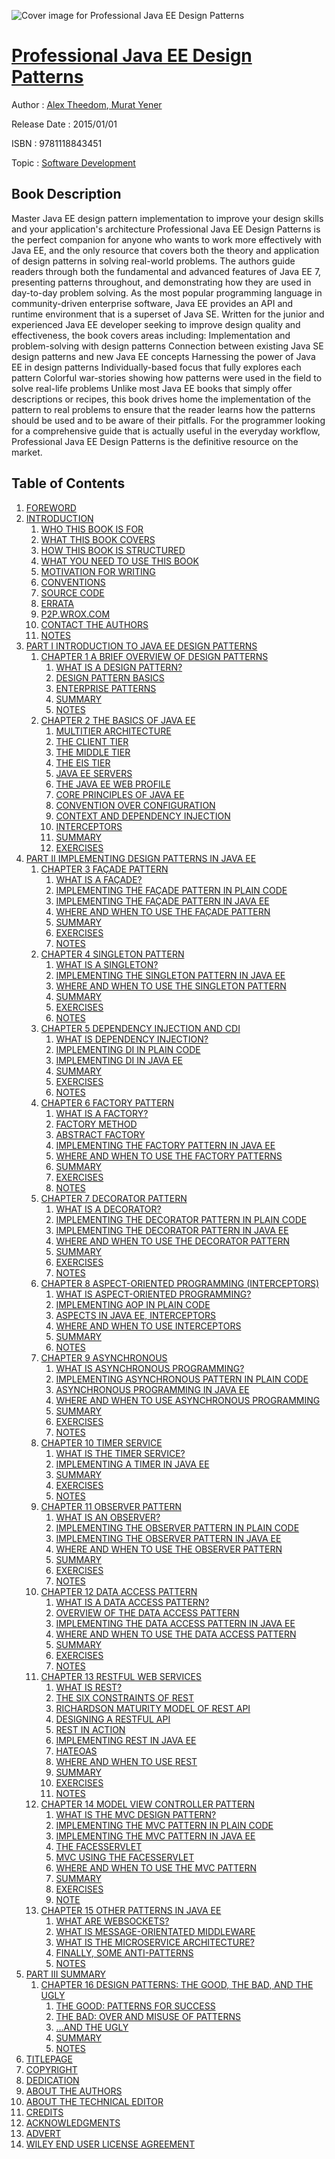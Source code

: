 ![Cover image for Professional Java EE Design Patterns](https://imgdetail.ebookreading.net/cover/cover/software_development/EB9781118843451.jpg)

[Professional Java EE Design Patterns](https://ebookreading.net/view/book/Professional+Java+EE+Design+Patterns-EB9781118843451_1.html "Professional Java EE Design Patterns")
====================================================================================================================

Author : [Alex Theedom](https://ebookreading.net/search/author/Alex+Theedom),[ Murat Yener](https://ebookreading.net/search/author/+Murat+Yener)

Release Date : 2015/01/01

ISBN : 9781118843451

Topic : [Software Development](https://ebookreading.net/search/category/software-development)

Book Description
-----------------

Master Java EE design pattern implementation to improve your design skills and your application's architecture
Professional Java EE Design Patterns is the perfect companion for anyone who wants to work more effectively with Java EE, and the only resource that covers both the theory and application of design patterns in solving real-world problems. The authors guide readers through both the fundamental and advanced features of Java EE 7, presenting patterns throughout, and demonstrating how they are used in day-to-day problem solving.
As the most popular programming language in community-driven enterprise software, Java EE provides an API and runtime environment that is a superset of Java SE. Written for the junior and experienced Java EE developer seeking to improve design quality and effectiveness, the book covers areas including:
Implementation and problem-solving with design patterns
Connection between existing Java SE design patterns and new Java EE concepts
Harnessing the power of Java EE in design patterns
Individually-based focus that fully explores each pattern
Colorful war-stories showing how patterns were used in the field to solve real-life problems
Unlike most Java EE books that simply offer descriptions or recipes, this book drives home the implementation of the pattern to real problems to ensure that the reader learns how the patterns should be used and to be aware of their pitfalls.
For the programmer looking for a comprehensive guide that is actually useful in the everyday workflow, Professional Java EE Design Patterns is the definitive resource on the market.
              
Table of Contents
-----------------

1. [FOREWORD](https://ebookreading.net/view/book/Professional+Java+EE+Design+Patterns-EB9781118843451_3.html)
1. [INTRODUCTION](https://ebookreading.net/view/book/Professional+Java+EE+Design+Patterns-EB9781118843451_4.html)
    1. [ WHO THIS BOOK IS FOR](https://ebookreading.net/view/book/Professional+Java+EE+Design+Patterns-EB9781118843451_4.html#c_2)
    1. [ WHAT THIS BOOK COVERS](https://ebookreading.net/view/book/Professional+Java+EE+Design+Patterns-EB9781118843451_4.html#c_3)
    1. [ HOW THIS BOOK IS STRUCTURED](https://ebookreading.net/view/book/Professional+Java+EE+Design+Patterns-EB9781118843451_4.html#c_4)
    1. [ WHAT YOU NEED TO USE THIS BOOK](https://ebookreading.net/view/book/Professional+Java+EE+Design+Patterns-EB9781118843451_4.html#c_5)
    1. [ MOTIVATION FOR WRITING](https://ebookreading.net/view/book/Professional+Java+EE+Design+Patterns-EB9781118843451_4.html#c_6)
    1. [ CONVENTIONS](https://ebookreading.net/view/book/Professional+Java+EE+Design+Patterns-EB9781118843451_4.html#c_7)
    1. [ SOURCE CODE](https://ebookreading.net/view/book/Professional+Java+EE+Design+Patterns-EB9781118843451_4.html#c_8)
    1. [ ERRATA](https://ebookreading.net/view/book/Professional+Java+EE+Design+Patterns-EB9781118843451_4.html#c_9)
    1. [ P2P.WROX.COM](https://ebookreading.net/view/book/Professional+Java+EE+Design+Patterns-EB9781118843451_4.html#c_10)
    1. [ CONTACT THE AUTHORS](https://ebookreading.net/view/book/Professional+Java+EE+Design+Patterns-EB9781118843451_4.html#c_11)
    1. [NOTES](https://ebookreading.net/view/book/Professional+Java+EE+Design+Patterns-EB9781118843451_4.html#notesSet)
1. [PART I INTRODUCTION TO JAVA EE DESIGN PATTERNS](https://ebookreading.net/view/book/Professional+Java+EE+Design+Patterns-EB9781118843451_5.html)
    1. [CHAPTER 1 A BRIEF OVERVIEW OF DESIGN PATTERNS](https://ebookreading.net/view/book/Professional+Java+EE+Design+Patterns-EB9781118843451_6.html)
        1. [ WHAT IS A DESIGN PATTERN?](https://ebookreading.net/view/book/Professional+Java+EE+Design+Patterns-EB9781118843451_6.html#c1_1)
        1. [ DESIGN PATTERN BASICS](https://ebookreading.net/view/book/Professional+Java+EE+Design+Patterns-EB9781118843451_6.html#c1_2)
        1. [ ENTERPRISE PATTERNS](https://ebookreading.net/view/book/Professional+Java+EE+Design+Patterns-EB9781118843451_6.html#c1_3)
        1. [ SUMMARY](https://ebookreading.net/view/book/Professional+Java+EE+Design+Patterns-EB9781118843451_6.html#c1_4)
        1. [NOTES](https://ebookreading.net/view/book/Professional+Java+EE+Design+Patterns-EB9781118843451_6.html#notesSet)
    1. [CHAPTER 2 THE BASICS OF JAVA EE](https://ebookreading.net/view/book/Professional+Java+EE+Design+Patterns-EB9781118843451_7.html)
        1. [ MULTITIER ARCHITECTURE](https://ebookreading.net/view/book/Professional+Java+EE+Design+Patterns-EB9781118843451_7.html#c2_2)
        1. [ THE CLIENT TIER](https://ebookreading.net/view/book/Professional+Java+EE+Design+Patterns-EB9781118843451_7.html#c2_3)
        1. [ THE MIDDLE TIER](https://ebookreading.net/view/book/Professional+Java+EE+Design+Patterns-EB9781118843451_7.html#c2_4)
        1. [ THE EIS TIER](https://ebookreading.net/view/book/Professional+Java+EE+Design+Patterns-EB9781118843451_7.html#c2_5)
        1. [ JAVA EE SERVERS](https://ebookreading.net/view/book/Professional+Java+EE+Design+Patterns-EB9781118843451_7.html#c2_6)
        1. [ THE JAVA EE WEB PROFILE](https://ebookreading.net/view/book/Professional+Java+EE+Design+Patterns-EB9781118843451_7.html#c2_7)
        1. [ CORE PRINCIPLES OF JAVA EE](https://ebookreading.net/view/book/Professional+Java+EE+Design+Patterns-EB9781118843451_7.html#c2_8)
        1. [ CONVENTION OVER CONFIGURATION](https://ebookreading.net/view/book/Professional+Java+EE+Design+Patterns-EB9781118843451_7.html#c2_9)
        1. [ CONTEXT AND DEPENDENCY INJECTION](https://ebookreading.net/view/book/Professional+Java+EE+Design+Patterns-EB9781118843451_7.html#c2_10)
        1. [ INTERCEPTORS](https://ebookreading.net/view/book/Professional+Java+EE+Design+Patterns-EB9781118843451_7.html#c2_11)
        1. [ SUMMARY](https://ebookreading.net/view/book/Professional+Java+EE+Design+Patterns-EB9781118843451_7.html#c2_12)
        1. [EXERCISES](https://ebookreading.net/view/book/Professional+Java+EE+Design+Patterns-EB9781118843451_7.html#c_exer)
1. [PART II IMPLEMENTING DESIGN PATTERNS IN JAVA EE](https://ebookreading.net/view/book/Professional+Java+EE+Design+Patterns-EB9781118843451_8.html)
    1. [CHAPTER 3 FAÇADE PATTERN](https://ebookreading.net/view/book/Professional+Java+EE+Design+Patterns-EB9781118843451_9.html)
        1. [ WHAT IS A FAÇADE?](https://ebookreading.net/view/book/Professional+Java+EE+Design+Patterns-EB9781118843451_9.html#c3_1)
        1. [ IMPLEMENTING THE FAÇADE PATTERN IN PLAIN CODE](https://ebookreading.net/view/book/Professional+Java+EE+Design+Patterns-EB9781118843451_9.html#c3_2)
        1. [ IMPLEMENTING THE FAÇADE PATTERN IN JAVA EE](https://ebookreading.net/view/book/Professional+Java+EE+Design+Patterns-EB9781118843451_9.html#c3_3)
        1. [ WHERE AND WHEN TO USE THE FAÇADE PATTERN](https://ebookreading.net/view/book/Professional+Java+EE+Design+Patterns-EB9781118843451_9.html#c3_4)
        1. [ SUMMARY](https://ebookreading.net/view/book/Professional+Java+EE+Design+Patterns-EB9781118843451_9.html#c3_5)
        1. [EXERCISES](https://ebookreading.net/view/book/Professional+Java+EE+Design+Patterns-EB9781118843451_9.html#c_exer)
        1. [NOTES](https://ebookreading.net/view/book/Professional+Java+EE+Design+Patterns-EB9781118843451_9.html#notesSet)
    1. [CHAPTER 4 SINGLETON PATTERN](https://ebookreading.net/view/book/Professional+Java+EE+Design+Patterns-EB9781118843451_10.html)
        1. [ WHAT IS A SINGLETON?](https://ebookreading.net/view/book/Professional+Java+EE+Design+Patterns-EB9781118843451_10.html#c4_2)
        1. [ IMPLEMENTING THE SINGLETON PATTERN IN JAVA EE](https://ebookreading.net/view/book/Professional+Java+EE+Design+Patterns-EB9781118843451_10.html#c4_3)
        1. [ WHERE AND WHEN TO USE THE SINGLETON PATTERN](https://ebookreading.net/view/book/Professional+Java+EE+Design+Patterns-EB9781118843451_10.html#c4_4)
        1. [ SUMMARY](https://ebookreading.net/view/book/Professional+Java+EE+Design+Patterns-EB9781118843451_10.html#c4_5)
        1. [EXERCISES](https://ebookreading.net/view/book/Professional+Java+EE+Design+Patterns-EB9781118843451_10.html#c_exer)
        1. [NOTES](https://ebookreading.net/view/book/Professional+Java+EE+Design+Patterns-EB9781118843451_10.html#notesSet)
    1. [CHAPTER 5 DEPENDENCY INJECTION AND CDI](https://ebookreading.net/view/book/Professional+Java+EE+Design+Patterns-EB9781118843451_11.html)
        1. [ WHAT IS DEPENDENCY INJECTION?](https://ebookreading.net/view/book/Professional+Java+EE+Design+Patterns-EB9781118843451_11.html#c5_2)
        1. [ IMPLEMENTING DI IN PLAIN CODE](https://ebookreading.net/view/book/Professional+Java+EE+Design+Patterns-EB9781118843451_11.html#c5_3)
        1. [ IMPLEMENTING DI IN JAVA EE](https://ebookreading.net/view/book/Professional+Java+EE+Design+Patterns-EB9781118843451_11.html#c5_4)
        1. [ SUMMARY](https://ebookreading.net/view/book/Professional+Java+EE+Design+Patterns-EB9781118843451_11.html#c5_5)
        1. [EXERCISES](https://ebookreading.net/view/book/Professional+Java+EE+Design+Patterns-EB9781118843451_11.html#c_exer)
        1. [NOTES](https://ebookreading.net/view/book/Professional+Java+EE+Design+Patterns-EB9781118843451_11.html#notesSet)
    1. [CHAPTER 6 FACTORY PATTERN](https://ebookreading.net/view/book/Professional+Java+EE+Design+Patterns-EB9781118843451_12.html)
        1. [ WHAT IS A FACTORY?](https://ebookreading.net/view/book/Professional+Java+EE+Design+Patterns-EB9781118843451_12.html#c6_2)
        1. [ FACTORY METHOD](https://ebookreading.net/view/book/Professional+Java+EE+Design+Patterns-EB9781118843451_12.html#c6_3)
        1. [ ABSTRACT FACTORY](https://ebookreading.net/view/book/Professional+Java+EE+Design+Patterns-EB9781118843451_12.html#c6_4)
        1. [ IMPLEMENTING THE FACTORY PATTERN IN JAVA EE](https://ebookreading.net/view/book/Professional+Java+EE+Design+Patterns-EB9781118843451_12.html#c6_5)
        1. [ WHERE AND WHEN TO USE THE FACTORY PATTERNS](https://ebookreading.net/view/book/Professional+Java+EE+Design+Patterns-EB9781118843451_12.html#c6_6)
        1. [ SUMMARY](https://ebookreading.net/view/book/Professional+Java+EE+Design+Patterns-EB9781118843451_12.html#c6_7)
        1. [EXERCISES](https://ebookreading.net/view/book/Professional+Java+EE+Design+Patterns-EB9781118843451_12.html#c_exer)
        1. [NOTES](https://ebookreading.net/view/book/Professional+Java+EE+Design+Patterns-EB9781118843451_12.html#notesSet)
    1. [CHAPTER 7 DECORATOR PATTERN](https://ebookreading.net/view/book/Professional+Java+EE+Design+Patterns-EB9781118843451_13.html)
        1. [ WHAT IS A DECORATOR?](https://ebookreading.net/view/book/Professional+Java+EE+Design+Patterns-EB9781118843451_13.html#c7_2)
        1. [ IMPLEMENTING THE DECORATOR PATTERN IN PLAIN CODE](https://ebookreading.net/view/book/Professional+Java+EE+Design+Patterns-EB9781118843451_13.html#c7_2_2)
        1. [ IMPLEMENTING THE DECORATOR PATTERN IN JAVA EE](https://ebookreading.net/view/book/Professional+Java+EE+Design+Patterns-EB9781118843451_13.html#c7_3)
        1. [ WHERE AND WHEN TO USE THE DECORATOR PATTERN](https://ebookreading.net/view/book/Professional+Java+EE+Design+Patterns-EB9781118843451_13.html#c7_4)
        1. [ SUMMARY](https://ebookreading.net/view/book/Professional+Java+EE+Design+Patterns-EB9781118843451_13.html#c7_5)
        1. [EXERCISES](https://ebookreading.net/view/book/Professional+Java+EE+Design+Patterns-EB9781118843451_13.html#c_exer)
        1. [NOTES](https://ebookreading.net/view/book/Professional+Java+EE+Design+Patterns-EB9781118843451_13.html#notesSet)
    1. [CHAPTER 8 ASPECT-ORIENTED PROGRAMMING (INTERCEPTORS)](https://ebookreading.net/view/book/Professional+Java+EE+Design+Patterns-EB9781118843451_14.html)
        1. [ WHAT IS ASPECT-ORIENTED PROGRAMMING?](https://ebookreading.net/view/book/Professional+Java+EE+Design+Patterns-EB9781118843451_14.html#c8_1)
        1. [ IMPLEMENTING AOP IN PLAIN CODE](https://ebookreading.net/view/book/Professional+Java+EE+Design+Patterns-EB9781118843451_14.html#c8_2)
        1. [ ASPECTS IN JAVA EE, INTERCEPTORS](https://ebookreading.net/view/book/Professional+Java+EE+Design+Patterns-EB9781118843451_14.html#c8_3)
        1. [ WHERE AND WHEN TO USE INTERCEPTORS](https://ebookreading.net/view/book/Professional+Java+EE+Design+Patterns-EB9781118843451_14.html#c8_4)
        1. [ SUMMARY](https://ebookreading.net/view/book/Professional+Java+EE+Design+Patterns-EB9781118843451_14.html#c8_5)
        1. [NOTES](https://ebookreading.net/view/book/Professional+Java+EE+Design+Patterns-EB9781118843451_14.html#notesSet)
    1. [CHAPTER 9 ASYNCHRONOUS](https://ebookreading.net/view/book/Professional+Java+EE+Design+Patterns-EB9781118843451_15.html)
        1. [ WHAT IS ASYNCHRONOUS PROGRAMMING?](https://ebookreading.net/view/book/Professional+Java+EE+Design+Patterns-EB9781118843451_15.html#c9_2)
        1. [ IMPLEMENTING ASYNCHRONOUS PATTERN IN PLAIN CODE](https://ebookreading.net/view/book/Professional+Java+EE+Design+Patterns-EB9781118843451_15.html#c9_4)
        1. [ ASYNCHRONOUS PROGRAMMING IN JAVA EE](https://ebookreading.net/view/book/Professional+Java+EE+Design+Patterns-EB9781118843451_15.html#c9_5)
        1. [ WHERE AND WHEN TO USE ASYNCHRONOUS PROGRAMMING](https://ebookreading.net/view/book/Professional+Java+EE+Design+Patterns-EB9781118843451_15.html#c9_6)
        1. [ SUMMARY](https://ebookreading.net/view/book/Professional+Java+EE+Design+Patterns-EB9781118843451_15.html#c9_7)
        1. [EXERCISES](https://ebookreading.net/view/book/Professional+Java+EE+Design+Patterns-EB9781118843451_15.html#c_exer)
        1. [NOTES](https://ebookreading.net/view/book/Professional+Java+EE+Design+Patterns-EB9781118843451_15.html#notesSet)
    1. [CHAPTER 10 TIMER SERVICE](https://ebookreading.net/view/book/Professional+Java+EE+Design+Patterns-EB9781118843451_16.html)
        1. [ WHAT IS THE TIMER SERVICE?](https://ebookreading.net/view/book/Professional+Java+EE+Design+Patterns-EB9781118843451_16.html#c10_2)
        1. [ IMPLEMENTING A TIMER IN JAVA EE](https://ebookreading.net/view/book/Professional+Java+EE+Design+Patterns-EB9781118843451_16.html#c10_3)
        1. [ SUMMARY](https://ebookreading.net/view/book/Professional+Java+EE+Design+Patterns-EB9781118843451_16.html#c10_4)
        1. [EXERCISES](https://ebookreading.net/view/book/Professional+Java+EE+Design+Patterns-EB9781118843451_16.html#c_exer)
        1. [NOTES](https://ebookreading.net/view/book/Professional+Java+EE+Design+Patterns-EB9781118843451_16.html#notesSet)
    1. [CHAPTER 11 OBSERVER PATTERN](https://ebookreading.net/view/book/Professional+Java+EE+Design+Patterns-EB9781118843451_17.html)
        1. [ WHAT IS AN OBSERVER?](https://ebookreading.net/view/book/Professional+Java+EE+Design+Patterns-EB9781118843451_17.html#c11_1)
        1. [ IMPLEMENTING THE OBSERVER PATTERN IN PLAIN CODE](https://ebookreading.net/view/book/Professional+Java+EE+Design+Patterns-EB9781118843451_17.html#c11_1_3)
        1. [ IMPLEMENTING THE OBSERVER PATTERN IN JAVA EE](https://ebookreading.net/view/book/Professional+Java+EE+Design+Patterns-EB9781118843451_17.html#c11_2)
        1. [ WHERE AND WHEN TO USE THE OBSERVER PATTERN](https://ebookreading.net/view/book/Professional+Java+EE+Design+Patterns-EB9781118843451_17.html#c11_3)
        1. [ SUMMARY](https://ebookreading.net/view/book/Professional+Java+EE+Design+Patterns-EB9781118843451_17.html#c11_4)
        1. [EXERCISES](https://ebookreading.net/view/book/Professional+Java+EE+Design+Patterns-EB9781118843451_17.html#c_exer)
        1. [NOTES](https://ebookreading.net/view/book/Professional+Java+EE+Design+Patterns-EB9781118843451_17.html#notesSet)
    1. [CHAPTER 12 DATA ACCESS PATTERN](https://ebookreading.net/view/book/Professional+Java+EE+Design+Patterns-EB9781118843451_18.html)
        1. [ WHAT IS A DATA ACCESS PATTERN?](https://ebookreading.net/view/book/Professional+Java+EE+Design+Patterns-EB9781118843451_18.html#c12_2)
        1. [ OVERVIEW OF THE DATA ACCESS PATTERN](https://ebookreading.net/view/book/Professional+Java+EE+Design+Patterns-EB9781118843451_18.html#c12_3)
        1. [ IMPLEMENTING THE DATA ACCESS PATTERN IN JAVA EE](https://ebookreading.net/view/book/Professional+Java+EE+Design+Patterns-EB9781118843451_18.html#c12_4)
        1. [ WHERE AND WHEN TO USE THE DATA ACCESS PATTERN](https://ebookreading.net/view/book/Professional+Java+EE+Design+Patterns-EB9781118843451_18.html#c12_5)
        1. [ SUMMARY](https://ebookreading.net/view/book/Professional+Java+EE+Design+Patterns-EB9781118843451_18.html#c12_6)
        1. [EXERCISES](https://ebookreading.net/view/book/Professional+Java+EE+Design+Patterns-EB9781118843451_18.html#c_exer)
        1. [NOTES](https://ebookreading.net/view/book/Professional+Java+EE+Design+Patterns-EB9781118843451_18.html#notesSet)
    1. [CHAPTER 13 RESTFUL WEB SERVICES](https://ebookreading.net/view/book/Professional+Java+EE+Design+Patterns-EB9781118843451_19.html)
        1. [ WHAT IS REST?](https://ebookreading.net/view/book/Professional+Java+EE+Design+Patterns-EB9781118843451_19.html#c13_2)
        1. [ THE SIX CONSTRAINTS OF REST](https://ebookreading.net/view/book/Professional+Java+EE+Design+Patterns-EB9781118843451_19.html#c13_3)
        1. [ RICHARDSON MATURITY MODEL OF REST API](https://ebookreading.net/view/book/Professional+Java+EE+Design+Patterns-EB9781118843451_19.html#c13_4)
        1. [ DESIGNING A RESTFUL API](https://ebookreading.net/view/book/Professional+Java+EE+Design+Patterns-EB9781118843451_19.html#c13_5)
        1. [ REST IN ACTION](https://ebookreading.net/view/book/Professional+Java+EE+Design+Patterns-EB9781118843451_19.html#c13_6)
        1. [ IMPLEMENTING REST IN JAVA EE](https://ebookreading.net/view/book/Professional+Java+EE+Design+Patterns-EB9781118843451_19.html#c13_7)
        1. [ HATEOAS](https://ebookreading.net/view/book/Professional+Java+EE+Design+Patterns-EB9781118843451_19.html#c13_8)
        1. [ WHERE AND WHEN TO USE REST](https://ebookreading.net/view/book/Professional+Java+EE+Design+Patterns-EB9781118843451_19.html#c13_9)
        1. [ SUMMARY](https://ebookreading.net/view/book/Professional+Java+EE+Design+Patterns-EB9781118843451_19.html#c13_10)
        1. [EXERCISES](https://ebookreading.net/view/book/Professional+Java+EE+Design+Patterns-EB9781118843451_19.html#c_exer)
        1. [NOTES](https://ebookreading.net/view/book/Professional+Java+EE+Design+Patterns-EB9781118843451_19.html#notesSet)
    1. [CHAPTER 14 MODEL VIEW CONTROLLER PATTERN](https://ebookreading.net/view/book/Professional+Java+EE+Design+Patterns-EB9781118843451_20.html)
        1. [ WHAT IS THE MVC DESIGN PATTERN?](https://ebookreading.net/view/book/Professional+Java+EE+Design+Patterns-EB9781118843451_20.html#c14_1)
        1. [ IMPLEMENTING THE MVC PATTERN IN PLAIN CODE](https://ebookreading.net/view/book/Professional+Java+EE+Design+Patterns-EB9781118843451_20.html#c14_3)
        1. [ IMPLEMENTING THE MVC PATTERN IN JAVA EE](https://ebookreading.net/view/book/Professional+Java+EE+Design+Patterns-EB9781118843451_20.html#c14_4)
        1. [ THE FACESSERVLET](https://ebookreading.net/view/book/Professional+Java+EE+Design+Patterns-EB9781118843451_20.html#c14_5)
        1. [ MVC USING THE FACESSERVLET](https://ebookreading.net/view/book/Professional+Java+EE+Design+Patterns-EB9781118843451_20.html#c14_6)
        1. [ WHERE AND WHEN TO USE THE MVC PATTERN](https://ebookreading.net/view/book/Professional+Java+EE+Design+Patterns-EB9781118843451_20.html#c14_7)
        1. [ SUMMARY](https://ebookreading.net/view/book/Professional+Java+EE+Design+Patterns-EB9781118843451_20.html#c14_8)
        1. [EXERCISES](https://ebookreading.net/view/book/Professional+Java+EE+Design+Patterns-EB9781118843451_20.html#c_exer)
        1. [NOTE](https://ebookreading.net/view/book/Professional+Java+EE+Design+Patterns-EB9781118843451_20.html#notesSet)
    1. [CHAPTER 15 OTHER PATTERNS IN JAVA EE](https://ebookreading.net/view/book/Professional+Java+EE+Design+Patterns-EB9781118843451_21.html)
        1. [ WHAT ARE WEBSOCKETS?](https://ebookreading.net/view/book/Professional+Java+EE+Design+Patterns-EB9781118843451_21.html#c15_2)
        1. [ WHAT IS MESSAGE-ORIENTATED MIDDLEWARE](https://ebookreading.net/view/book/Professional+Java+EE+Design+Patterns-EB9781118843451_21.html#c15_3)
        1. [ WHAT IS THE MICROSERVICE ARCHITECTURE?](https://ebookreading.net/view/book/Professional+Java+EE+Design+Patterns-EB9781118843451_21.html#c15_4)
        1. [ FINALLY, SOME ANTI-PATTERNS](https://ebookreading.net/view/book/Professional+Java+EE+Design+Patterns-EB9781118843451_21.html#c15_5)
        1. [NOTES](https://ebookreading.net/view/book/Professional+Java+EE+Design+Patterns-EB9781118843451_21.html#notesSet)
1. [PART III SUMMARY](https://ebookreading.net/view/book/Professional+Java+EE+Design+Patterns-EB9781118843451_22.html)
    1. [CHAPTER 16 DESIGN PATTERNS: THE GOOD, THE BAD, AND THE UGLY](https://ebookreading.net/view/book/Professional+Java+EE+Design+Patterns-EB9781118843451_23.html)
        1. [ THE GOOD: PATTERNS FOR SUCCESS](https://ebookreading.net/view/book/Professional+Java+EE+Design+Patterns-EB9781118843451_23.html#c16_2)
        1. [ THE BAD: OVER AND MISUSE OF PATTERNS](https://ebookreading.net/view/book/Professional+Java+EE+Design+Patterns-EB9781118843451_23.html#c16_3)
        1. [ …AND THE UGLY](https://ebookreading.net/view/book/Professional+Java+EE+Design+Patterns-EB9781118843451_23.html#c16_4)
        1. [ SUMMARY](https://ebookreading.net/view/book/Professional+Java+EE+Design+Patterns-EB9781118843451_23.html#c16_5)
        1. [NOTES](https://ebookreading.net/view/book/Professional+Java+EE+Design+Patterns-EB9781118843451_23.html#notesSet)
1. [TITLEPAGE](https://ebookreading.net/view/book/Professional+Java+EE+Design+Patterns-EB9781118843451_24.html)
1. [COPYRIGHT](https://ebookreading.net/view/book/Professional+Java+EE+Design+Patterns-EB9781118843451_25.html)
1. [DEDICATION](https://ebookreading.net/view/book/Professional+Java+EE+Design+Patterns-EB9781118843451_26.html)
1. [ABOUT THE AUTHORS](https://ebookreading.net/view/book/Professional+Java+EE+Design+Patterns-EB9781118843451_27.html)
1. [ABOUT THE TECHNICAL EDITOR](https://ebookreading.net/view/book/Professional+Java+EE+Design+Patterns-EB9781118843451_28.html)
1. [CREDITS](https://ebookreading.net/view/book/Professional+Java+EE+Design+Patterns-EB9781118843451_29.html)
1. [ACKNOWLEDGMENTS](https://ebookreading.net/view/book/Professional+Java+EE+Design+Patterns-EB9781118843451_30.html)
1. [ADVERT](https://ebookreading.net/view/book/Professional+Java+EE+Design+Patterns-EB9781118843451_31.html)
1. [WILEY END USER LICENSE AGREEMENT](https://ebookreading.net/view/book/Professional+Java+EE+Design+Patterns-EB9781118843451_32.html)
